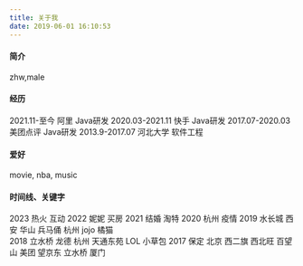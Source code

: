 ```yaml
---
title: 关于我
date: 2019-06-01 16:10:53
---
```


#### 简介
zhw,male

#### 经历
2021.11-至今      阿里       Java研发
2020.03-2021.11  快手       Java研发
2017.07-2020.03  美团点评    Java研发
2013.9-2017.07   河北大学    软件工程

#### 爱好
movie, nba, music

#### 时间线、关键字
2023  热火 互动
2022  妮妮 买房
2021  结婚 淘特
2020  杭州 疫情
2019  水长城 西安 华山 兵马俑 杭州 jojo 橘猫  
2018  立水桥 龙德 杭州 天通东苑 LOL 小草包
2017  保定 北京 西二旗 西北旺 百望山 美团 望京东 立水桥 厦门